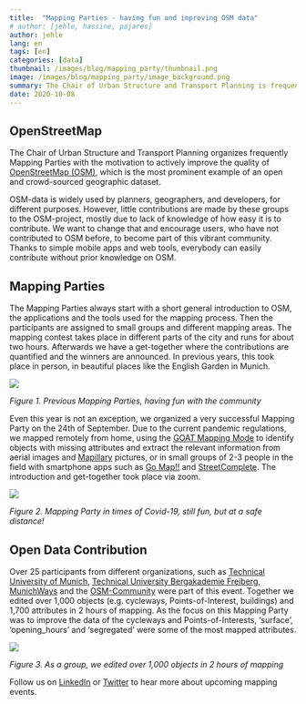 ```yaml
---
title:  "Mapping Parties - having fun and improving OSM data"
# author: [jehle, hassine, pajares]
author: jehle
lang: en
tags: [en]
categories: [data]
thumbnail: /images/blog/mapping_party/thumbnail.png
image: /images/blog/mapping_party/image_background.png
summary: The Chair of Urban Structure and Transport Planning is frequently organizing Mapping Parties with the motivation to actively improve the quality of OpenStreetMap (OSM), which is the most prominent example of an open, crowd-sourced geographic dataset.
date: 2020-10-08
---
```

## OpenStreetMap

The Chair of Urban Structure and Transport Planning organizes frequently Mapping Parties with the motivation to actively improve the quality of [OpenStreetMap (OSM)](https://www.openstreetmap.org/), which is the most prominent example of an open and crowd-sourced geographic dataset.

OSM-data is widely used by planners, geographers, and developers, for different purposes. However, little contributions are made by these groups to the OSM-project, mostly due to lack of knowledge of how easy it is to contribute. We want to change that and encourage users, who have not contributed to OSM before, to become part of this vibrant community. Thanks to simple mobile apps and web tools, everybody can easily contribute without prior knowledge on OSM.

## Mapping Parties

The Mapping Parties always start with a short general introduction to OSM, the applications and the tools used for the mapping process. Then the participants are assigned to small groups and different mapping areas. The mapping contest takes place in different parts of the city and runs for about two hours. Afterwards we have a get-together where the contributions are quantified and the winners are announced. In previous years, this took place in person, in beautiful places like the English Garden in Munich.

![](/images/blog/mapping_party/previous_mapping_parties.jpg)

_Figure 1. Previous Mapping Parties, having fun with the community_

Even this year is not an exception, we organized a very successful Mapping Party on the 24th of September. Due to the current pandemic regulations, we mapped remotely from home, using the [GOAT Mapping Mode](https://www.open-accessibility.org/docs/mapping_mode/) to identify objects with missing attributes and extract the relevant information from aerial images and [Mapillary](https://www.mapillary.com) pictures, or in small groups of 2-3 people in the field with smartphone apps such as [Go Map!!](https://apps.apple.com/de/app/go-map/id592990211) and [StreetComplete](https://play.google.com/store/apps/details?id=de.westnordost.streetcomplete&hl=de&gl=US). The introduction and get-together took place via zoom. 

![](/images/blog/mapping_party/MP_2020.png)

_Figure 2. Mapping Party in times of Covid-19, still fun, but at a safe distance!_

## Open Data Contribution

Over 25 participants from different organizations, such as [Technical University of Munich](https://www.tum.de/), [Technical University Bergakademie Freiberg](https://tu-freiberg.de/en/university), [MunichWays](https://www.munichways.com/) and the [OSM-Community](https://wiki.openstreetmap.org/wiki/Join_the_community) were part of this event. Together we  edited over 1,000 objects (e.g. cycleways, Points-of-Interest, buildings) and 1,700 attributes in 2 hours of mapping. As the focus on this Mapping Party was to improve the data of the cycleways and Points-of-Interests, ‘surface’, ‘opening_hours’ and ‘segregated’ were some of the most mapped attributes.

![](/images/blog/mapping_party/improvements.png)

_Figure 3. As a group, we edited over 1,000 objects in 2 hours of mapping_

Follow us on [LinkedIn](https://www.linkedin.com/company/goat-tool/) or [Twitter](https://twitter.com/GoatTool) to hear more about upcoming mapping events. 



